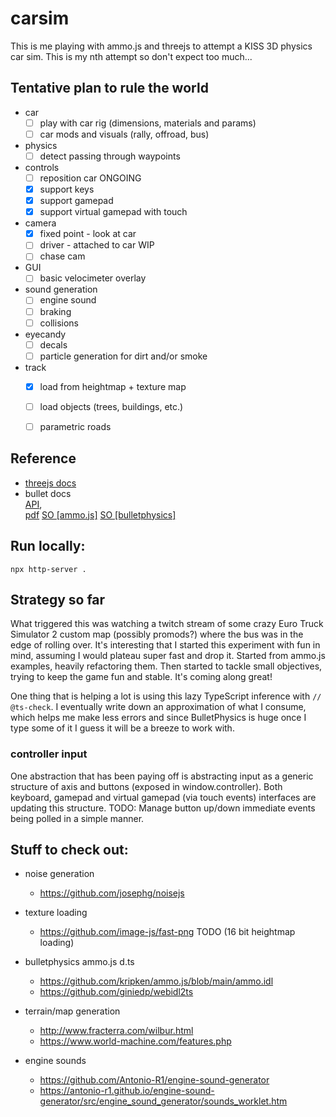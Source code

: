 # carsim

This is me playing with ammo.js and threejs to attempt a KISS 3D physics car sim.
This is my nth attempt so don't expect too much...


## Tentative plan to rule the world 
- car
    - [ ] play with car rig (dimensions, materials and params)
    - [ ] car mods and visuals (rally, offroad, bus)
- physics
    - [ ] detect passing through waypoints
- controls
    - [ ] reposition car ONGOING
    - [x] support keys
    - [x] support gamepad
    - [x] support virtual gamepad with touch
- camera
    - [x] fixed point - look at car
    - [ ] driver - attached to car WIP
    - [ ] chase cam
- GUI
    - [ ] basic velocimeter overlay
- sound generation
    - [ ] engine sound
    - [ ] braking
    - [ ] collisions
- eyecandy
    - [ ] decals
    - [ ] particle generation for dirt and/or smoke
- track
    - [x] load from heightmap + texture map
    - [ ] load objects (trees, buildings, etc.)
    - [ ] parametric roads


## Reference

- [threejs docs](https://threejs.org/docs/)
- bullet docs  
[API](https://pybullet.org/Bullet/BulletFull/),  
[pdf](https://github.com/bulletphysics/bullet3/blob/master/docs/Bullet_User_Manual.pdf)
[SO [ammo.js]](https://stackoverflow.com/questions/tagged/ammo.js)
[SO [bulletphysics]](https://stackoverflow.com/questions/tagged/bulletphysics)


## Run locally:

    npx http-server .


## Strategy so far

What triggered this was watching a twitch stream of some crazy Euro Truck Simulator 2 custom map (possibly promods?) where the bus was in
the edge of rolling over. It's interesting that I started this experiment with fun in mind, assuming I would plateau super fast and drop it.
Started from ammo.js examples, heavily refactoring them. Then started to tackle small objectives, trying to keep the game fun and stable.
It's coming along great!

One thing that is helping a lot is using this lazy TypeScript inference with `// @ts-check`.
I eventually write down an approximation of what I consume, which helps me make less errors and since BulletPhysics
is huge once I type some of it I guess it will be a breeze to work with.


### controller input

One abstraction that has been paying off is abstracting input as a generic structure of axis and buttons (exposed in window.controller).
Both keyboard, gamepad and virtual gamepad (via touch events) interfaces are updating this structure.
TODO: Manage button up/down immediate events being polled in a simple manner.


## Stuff to check out:

- noise generation
    - https://github.com/josephg/noisejs

- texture loading
    - https://github.com/image-js/fast-png TODO (16 bit heightmap loading)

- bulletphysics ammo.js d.ts
    - https://github.com/kripken/ammo.js/blob/main/ammo.idl
    - https://github.com/giniedp/webidl2ts

- terrain/map generation
    - http://www.fracterra.com/wilbur.html
    - https://www.world-machine.com/features.php

- engine sounds
    - https://github.com/Antonio-R1/engine-sound-generator
    - https://antonio-r1.github.io/engine-sound-generator/src/engine_sound_generator/sounds_worklet.htm
